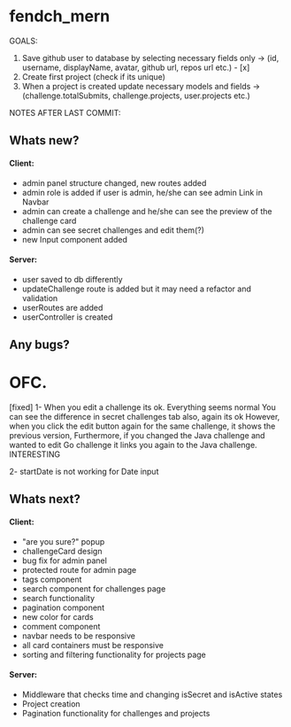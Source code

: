# fendch_mern

GOALS:

1) Save github user to database by selecting necessary fields only -> (id, username, displayName, avatar, github url, repos url etc.) - [x] 
2) Create first project (check if its unique)
3) When a project is created update necessary models and fields -> (challenge.totalSubmits, challenge.projects, user.projects etc.)


NOTES AFTER LAST COMMIT:

## Whats new?

#### Client:
- admin panel structure changed, new routes added
- admin role is added if user is admin, he/she can see admin Link in Navbar
- admin can create a challenge and he/she can see the preview of the challenge card
- admin can see secret challenges and edit them(?)
- new Input component added

#### Server:
- user saved to db differently 
- updateChallenge route is added but it may need a refactor and validation
- userRoutes are added
- userController is created


## Any bugs?
# OFC.
[fixed]
1- When you edit a challenge its ok. Everything seems normal
You can see the difference in secret challenges tab also, again its ok
However, when you click the edit button again for the same challenge, 
it shows the previous version,
Furthermore, if you changed the Java challenge and wanted to edit Go challenge
it links you again to the Java challenge. INTERESTING

2- startDate is not working for Date input

## Whats next?

#### Client:
- "are you sure?" popup
- challengeCard design
- bug fix for admin panel
- protected route for admin page
- tags component
- search component for challenges page
- search functionality
- pagination component
- new color for cards
- comment component
- navbar needs to be responsive
- all card containers must be responsive
- sorting and filtering functionality for projects page

#### Server:
- Middleware that checks time and changing isSecret and isActive states
- Project creation
- Pagination functionality for challenges and projects

 


